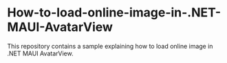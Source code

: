 # How-to-load-online-image-in-.NET-MAUI-AvatarView
This repository contains a sample explaining how to load online image in .NET MAUI AvatarView.
